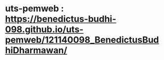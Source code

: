 # uts-pemweb : <br>https://benedictus-budhi-098.github.io/uts-pemweb/121140098_BenedictusBudhiDharmawan/
